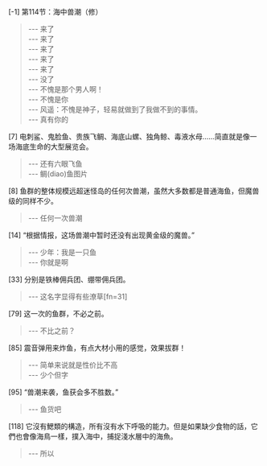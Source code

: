 
[-1] 第114节：海中兽潮（修）
>--- 来了<br>
>--- 来了<br>
>--- 来了<br>
>--- 来了<br>
>--- 来了<br>
>--- 没了<br>
>--- 不愧是那个男人啊！<br>
>--- 不愧是你<br>
>--- 风遥：不愧是神子，轻易就做到了我做不到的事情。<br>
>--- 真有你的<br>

[7] 电刺鲨、鬼脸鱼、贵族飞鲷、海底山螺、独角鲸、毒液水母……简直就是像一场海底生命的大型展览会。
>--- 还有六眼飞鱼<br>
>--- 鲷(diao)鱼图片<br>

[8] 鱼群的整体规模远超迷怪岛的任何次兽潮，虽然大多数都是普通海鱼，但魔兽级的同样不少。
>--- 任何一次兽潮<br>

[14] “根据情报，这场兽潮中暂时还没有出现黄金级的魔兽。”
>--- 少年：我是一只鱼<br>
>--- 你就是啊<br>

[33] 分别是铁棒佣兵团、绷带佣兵团。
>--- 这名字显得有些潦草[fn=31]<br>

[79] 这一次的鱼群，不必之前。
>--- 不比之前？<br>

[85] 震音弹用来炸鱼，有点大材小用的感觉，效果拔群！
>--- 简单来说就是性价比不高<br>
>--- 少个但字<br>

[95] “兽潮来袭，鱼获会多不胜数。”
>--- 鱼货吧<br>

[118] 它沒有鰓類的構造，所有沒有水下呼吸的能力。但是如果缺少食物的話，它們也會像海鳥一樣，撲入海中，捕捉淺水層中的海魚。
>--- 所以<br>

